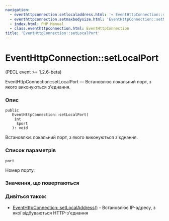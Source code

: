 ```yaml
---
navigation:
  - eventhttpconnection.setlocaladdress.html: '« EventHttpConnection::setLocalAddress'
  - eventhttpconnection.setmaxbodysize.html: 'EventHttpConnection::setMaxBodySize »'
  - index.html: PHP Manual
  - class.eventhttpconnection.html: EventHttpConnection
title: 'EventHttpConnection::setLocalPort'
---
```

# EventHttpConnection::setLocalPort

(PECL event >= 1.2.6-beta)

EventHttpConnection::setLocalPort — Встановлює локальний порт, з якого виконуються з'єднання.

### Опис

```methodsynopsis
public
   EventHttpConnection::setLocalPort(
    int
     $port
   ): void
```

Встановлює локальний порт, з якого виконуються з'єднання.

### Список параметрів

`port`

Номер порту.

### Значення, що повертаються

### Дивіться також

-   [EventHttpConnection::setLocalAddress()](eventhttpconnection.setlocaladdress.html) - Встановлює IP-адресу, з якої відбуваються HTTP-з'єднання

